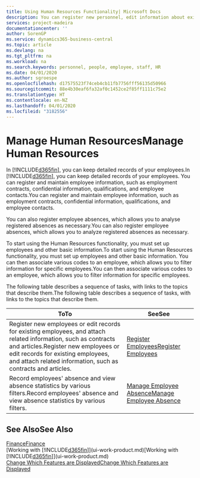 ```yaml
---
title: Using Human Resources Functionality| Microsoft Docs
description: You can register new personnel, edit information about existing staff, and record and analyse absence.
services: project-madeira
documentationcenter: ''
author: SorenGP
ms.service: dynamics365-business-central
ms.topic: article
ms.devlang: na
ms.tgt_pltfrm: na
ms.workload: na
ms.search.keywords: personnel, people, employee, staff, HR
ms.date: 04/01/2020
ms.author: sgroespe
ms.openlocfilehash: d17575523f74ceb4cb11fb7756fff56135d50966
ms.sourcegitcommit: 88e4b30eaf6fa32af0c1452ce2f85ff1111c75e2
ms.translationtype: HT
ms.contentlocale: en-NZ
ms.lasthandoff: 04/01/2020
ms.locfileid: "3182556"
---
```

# <a name="manage-human-resources"></a><span data-ttu-id="0518f-103">Manage Human Resources</span><span class="sxs-lookup"><span data-stu-id="0518f-103">Manage Human Resources</span></span>
<span data-ttu-id="0518f-104">In [!INCLUDE[d365fin](includes/d365fin_md.md)], you can keep detailed records of your employees.</span><span class="sxs-lookup"><span data-stu-id="0518f-104">In [!INCLUDE[d365fin](includes/d365fin_md.md)], you can keep detailed records of your employees.</span></span> <span data-ttu-id="0518f-105">You can register and maintain employee information, such as employment contracts, confidential information, qualifications, and employee contacts.</span><span class="sxs-lookup"><span data-stu-id="0518f-105">You can register and maintain employee information, such as employment contracts, confidential information, qualifications, and employee contacts.</span></span>

<span data-ttu-id="0518f-106">You can also register employee absences, which allows you to analyse registered absences as necessary.</span><span class="sxs-lookup"><span data-stu-id="0518f-106">You can also register employee absences, which allows you to analyze registered absences as necessary.</span></span>

<span data-ttu-id="0518f-107">To start using the Human Resources functionality, you must set up employees and other basic information.</span><span class="sxs-lookup"><span data-stu-id="0518f-107">To start using the Human Resources functionality, you must set up employees and other basic information.</span></span> <span data-ttu-id="0518f-108">You can then associate various codes to an employee, which allows you to filter information for specific employees.</span><span class="sxs-lookup"><span data-stu-id="0518f-108">You can then associate various codes to an employee, which allows you to filter information for specific employees.</span></span>

<span data-ttu-id="0518f-109">The following table describes a sequence of tasks, with links to the topics that describe them.</span><span class="sxs-lookup"><span data-stu-id="0518f-109">The following table describes a sequence of tasks, with links to the topics that describe them.</span></span>

| <span data-ttu-id="0518f-110">To</span><span class="sxs-lookup"><span data-stu-id="0518f-110">To</span></span> | <span data-ttu-id="0518f-111">See</span><span class="sxs-lookup"><span data-stu-id="0518f-111">See</span></span> |
| --- | --- |
| <span data-ttu-id="0518f-112">Register new employees or edit records for existing employees, and attach related information, such as contracts and articles.</span><span class="sxs-lookup"><span data-stu-id="0518f-112">Register new employees or edit records for existing employees, and attach related information, such as contracts and articles.</span></span> |[<span data-ttu-id="0518f-113">Register Employees</span><span class="sxs-lookup"><span data-stu-id="0518f-113">Register Employees</span></span>](hr-how-register-employees.md) |
| <span data-ttu-id="0518f-114">Record employees' absence and view absence statistics by various filters.</span><span class="sxs-lookup"><span data-stu-id="0518f-114">Record employees' absence and view absence statistics by various filters.</span></span> |[<span data-ttu-id="0518f-115">Manage Employee Absence</span><span class="sxs-lookup"><span data-stu-id="0518f-115">Manage Employee Absence</span></span>](hr-how-manage-absence.md) |

## <a name="see-also"></a><span data-ttu-id="0518f-116">See Also</span><span class="sxs-lookup"><span data-stu-id="0518f-116">See Also</span></span>
[<span data-ttu-id="0518f-117">Finance</span><span class="sxs-lookup"><span data-stu-id="0518f-117">Finance</span></span>](finance.md)  
<span data-ttu-id="0518f-118">[Working with [!INCLUDE[d365fin](includes/d365fin_md.md)]](ui-work-product.md)</span><span class="sxs-lookup"><span data-stu-id="0518f-118">[Working with [!INCLUDE[d365fin](includes/d365fin_md.md)]](ui-work-product.md)</span></span>  
[<span data-ttu-id="0518f-119">Change Which Features are Displayed</span><span class="sxs-lookup"><span data-stu-id="0518f-119">Change Which Features are Displayed</span></span>](ui-experiences.md)        

